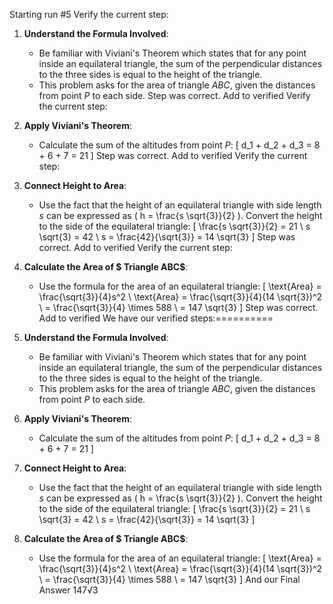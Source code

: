 Starting run #5
Verify the current step: 
1. **Understand the Formula Involved**:
    - Be familiar with Viviani's Theorem which states that for any point inside an equilateral triangle, the sum of the perpendicular distances to the three sides is equal to the height of the triangle. 
    - This problem asks for the area of triangle $ABC$, given the distances from point $P$ to each side.
Step was correct. Add to verified
Verify the current step: 
2. **Apply Viviani's Theorem**:
    - Calculate the sum of the altitudes from point $P$:
      \[
      d_1 + d_2 + d_3 = 8 + 6 + 7 = 21
      \]
Step was correct. Add to verified
Verify the current step: 
3. **Connect Height to Area**:
    - Use the fact that the height of an equilateral triangle with side length $s$ can be expressed as \( h = \frac{s \sqrt{3}}{2} \). Convert the height to the side of the equilateral triangle:
      \[
      \frac{s \sqrt{3}}{2} = 21 \\
      s \sqrt{3} = 42 \\
      s = \frac{42}{\sqrt{3}} = 14 \sqrt{3}
      \]
Step was correct. Add to verified
Verify the current step: 
4. **Calculate the Area of $
Triangle ABC$**:
    - Use the formula for the area of an equilateral triangle: 
      \[
      \text{Area} = \frac{\sqrt{3}}{4}s^2 \\
      \text{Area} = \frac{\sqrt{3}}{4}(14 \sqrt{3})^2 \\
      = \frac{\sqrt{3}}{4} \times 588 \\
      = 147 \sqrt{3}
      \]
Step was correct. Add to verified
We have our verified steps:==========


1. **Understand the Formula Involved**:
    - Be familiar with Viviani's Theorem which states that for any point inside an equilateral triangle, the sum of the perpendicular distances to the three sides is equal to the height of the triangle. 
    - This problem asks for the area of triangle $ABC$, given the distances from point $P$ to each side.
2. **Apply Viviani's Theorem**:
    - Calculate the sum of the altitudes from point $P$:
      \[
      d_1 + d_2 + d_3 = 8 + 6 + 7 = 21
      \]
3. **Connect Height to Area**:
    - Use the fact that the height of an equilateral triangle with side length $s$ can be expressed as \( h = \frac{s \sqrt{3}}{2} \). Convert the height to the side of the equilateral triangle:
      \[
      \frac{s \sqrt{3}}{2} = 21 \\
      s \sqrt{3} = 42 \\
      s = \frac{42}{\sqrt{3}} = 14 \sqrt{3}
      \]
4. **Calculate the Area of $
Triangle ABC$**:
    - Use the formula for the area of an equilateral triangle: 
      \[
      \text{Area} = \frac{\sqrt{3}}{4}s^2 \\
      \text{Area} = \frac{\sqrt{3}}{4}(14 \sqrt{3})^2 \\
      = \frac{\sqrt{3}}{4} \times 588 \\
      = 147 \sqrt{3}
      \]
And our Final Answer
147√3